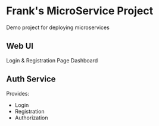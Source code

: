 # Frank's MicroService Project

Demo project for deploying microservices

## Web UI

Login & Registration Page
Dashboard

## Auth Service

Provides:

* Login
* Registration
* Authorization


